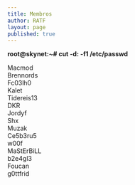 ```yaml
---
title: Membros
author: RATF
layout: page
published: true
---
```


<strong>root@skynet:~# cut -d: -f1 /etc/passwd</strong><br>

Macmod<br>
Brennords<br>
Fc03lh0<br>
Kalet<br>
Tidereis13<br>
DKR<br>
Jordyf<br>
Shx<br>
Muzak<br>
Ce5b3ru5<br>
w00f<br>
MaStErBiLL<br>
b2e4gl3<br>
Foucan<br>
g0ttfrid<br>
<!--матрица имеет тебя: 68747470733A2F2F7777772E796F75747562652E636F6D2F77617463683F763D61544C3471494978673841-->

